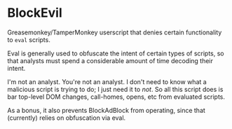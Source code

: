 # BlockEvil

Greasemonkey/TamperMonkey userscript that denies certain functionality to `eval` scripts.

Eval is generally used to obfuscate the intent of certain types of scripts, so that analysts must spend a considerable amount of time decoding their intent.

I'm not an analyst.  You're not an analyst.  I don't need to know what a malicious script is trying to do; I just need it to _not_.  So all this script does is bar top-level DOM changes, call-homes, opens, etc from evaluated scripts.

As a bonus, it also prevents BlockAdBlock from operating, since that (currently) relies on obfuscation via eval.
